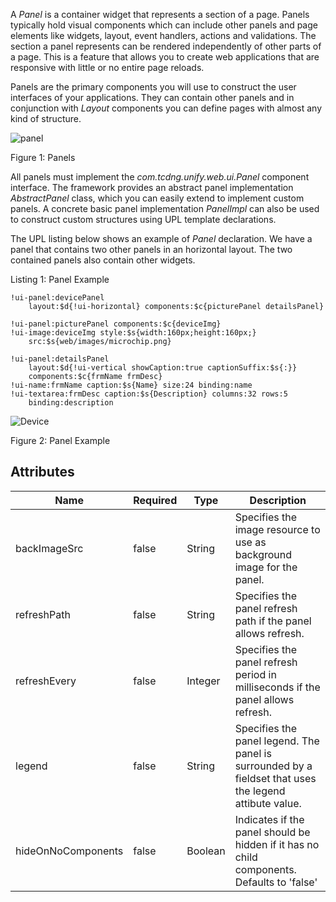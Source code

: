 A _Panel_ is a container widget that represents a section of a page. Panels typically hold visual components which can include other panels and page elements like widgets, layout, event handlers, actions and validations. The section a panel represents can be rendered independently of other parts of a page. This is a feature that allows you to create web applications that are responsive with little or no entire page reloads. 

Panels are the primary components you will use to construct the user interfaces of your applications. They can contain other panels and in conjunction with _Layout_ components you can define pages with almost any kind of structure.

<img src="images/webcomponents/panels/panel.png" alt="panel" align="center">

Figure 1: Panels

All panels must implement the _com.tcdng.unify.web.ui.Panel_ component interface. The framework provides an abstract panel implementation _AbstractPanel_ class, which you can easily extend to implement custom panels. A concrete basic panel implementation _PanelImpl_ can also be used to construct custom structures using UPL template declarations.

The UPL listing below shows an example of _Panel_ declaration. We have a panel that contains two other panels in an horizontal layout. The two contained panels also contain other widgets.

Listing 1: Panel Example

```upl
!ui-panel:devicePanel
    layout:$d{!ui-horizontal} components:$c{picturePanel detailsPanel}

!ui-panel:picturePanel components:$c{deviceImg}
!ui-image:deviceImg style:$s{width:160px;height:160px;}
    src:$s{web/images/microchip.png}

!ui-panel:detailsPanel
    layout:$d{!ui-vertical showCaption:true captionSuffix:$s{:}}
    components:$c{frmName frmDesc}
!ui-name:frmName caption:$s{Name} size:24 binding:name
!ui-textarea:frmDesc caption:$s{Description} columns:32 rows:5
    binding:description
```


<img src="images/webcomponents/panels/device.png" alt="Device" align="center">

Figure 2: Panel Example


## Attributes

| Name | Required | Type | Description |
|------|----------|------|-------------|
| backImageSrc | false | String | Specifies the image resource to use as background image for the panel. |
| refreshPath | false | String | Specifies the panel refresh path if the panel allows refresh.  |
| refreshEvery | false | Integer | Specifies the panel refresh period in milliseconds if the panel allows refresh. |
| legend | false | String | Specifies the panel legend. The panel is surrounded by a fieldset that uses the legend attibute value. |
| hideOnNoComponents | false | Boolean | Indicates if the panel should be hidden if it has no child components. Defaults to 'false' |
